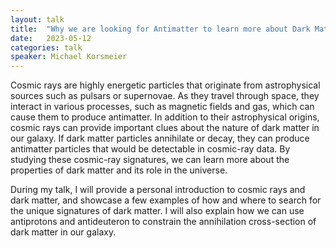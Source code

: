 ```yaml
---
layout: talk
title:  "Why we are looking for Antimatter to learn more about Dark Matter"
date:   2023-05-12
categories: talk
speaker: Michael Korsmeier
---
```

Cosmic rays are highly energetic particles that originate from astrophysical sources such as pulsars or supernovae. As they travel through space, they interact in various processes, such as magnetic fields and gas, which can cause them to produce antimatter. In addition to their astrophysical origins, cosmic rays can provide important clues about the nature of dark matter in our galaxy. If dark matter particles annihilate or decay, they can produce antimatter particles that would be detectable in cosmic-ray data. By studying these cosmic-ray signatures, we can learn more about the properties of dark matter and its role in the universe.

During my talk, I will provide a personal introduction to cosmic rays and dark matter, and showcase a few examples of how and where to search for the unique signatures of dark matter. I will also explain how we can use antiprotons and antideuteron to constrain the annihilation cross-section of dark matter in our galaxy.
